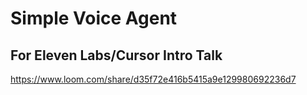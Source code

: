 # Simple Voice Agent

## For Eleven Labs/Cursor Intro Talk

https://www.loom.com/share/d35f72e416b5415a9e129980692236d7
